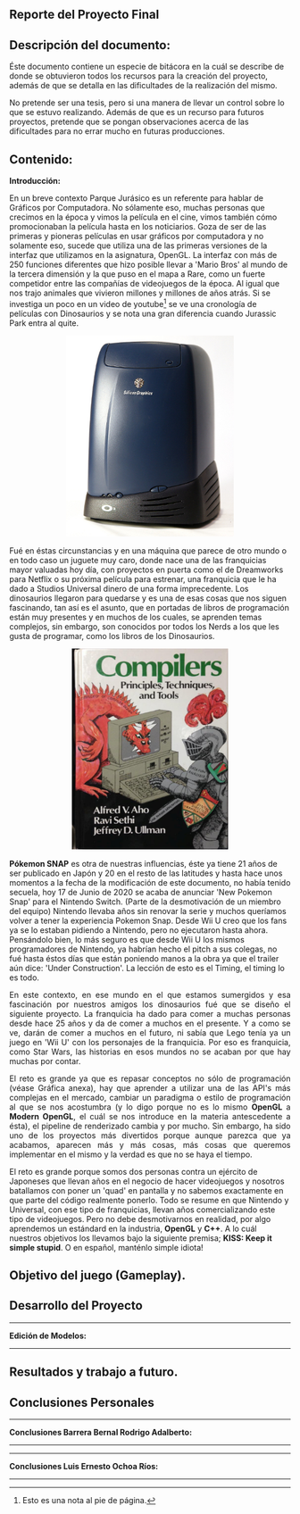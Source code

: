 Reporte del Proyecto Final 
-

Descripción del documento: 
-

Éste documento contiene un especie de bitácora en la cuál se describe de donde se obtuvieron todos los recursos para la creación del proyecto, además de que se detalla en las dificultades de la realización del mismo.

No pretende ser una tesis, pero si una manera de llevar un control sobre lo que se estuvo realizando. Además de que es un recurso para futuros proyectos, pretende que se pongan observaciones acerca de las dificultades para no errar mucho en futuras producciones.


Contenido: 
-

**Introducción:**

En un breve contexto Parque Jurásico es un referente para hablar de Gráficos por Computadora. No sólamente eso, muchas personas que crecimos en la época y vimos la película en el cine, vimos también cómo promocionaban la película hasta en los noticiarios. Goza de ser de las primeras y pioneras películas en usar gráficos por computadora y no solamente eso, sucede que utiliza una de las primeras versiones de la interfaz que utilizamos en la asignatura, OpenGL. La interfaz con más de 250 funciones diferentes que hizo posible llevar a 'Mario Bros' al mundo de la tercera dimensión y la que puso en el mapa a Rare, como un fuerte competidor entre las compañías de videojuegos de la época. Al igual que nos trajo animales que vivieron millones y millones de años atrás. Si se investiga un poco en un video de youtube[^1] se ve una cronología de películas con Dinosaurios y se nota una gran diferencia cuando Jurassic Park entra al quite. 

[^1]: Esto es una nota al pie de página.


<p align="center">
    <img src="Images/SGI2.jpg" alt="SGI" width="300" height="360" />
</p>


Fué en éstas circunstancias y en una máquina que parece de otro mundo o en todo caso un juguete muy caro, donde nace una de las franquicias mayor valuadas hoy día, con proyectos en puerta como el de Dreamworks para Netflix o su próxima película para estrenar, una franquicia que le ha dado a Studios Universal dinero de una forma imprecedente. Los dinosaurios llegaron para quedarse y es una de esas cosas que nos siguen fascinando, tan así es el asunto, que en portadas de libros de programación están muy presentes y en muchos de los cuales, se aprenden temas complejos, sin embargo, son conocidos por todos los Nerds a los que les gusta de programar, como los libros de los Dinosaurios.

<p align="center">
    <img src="Images/Compiladores.png" alt="Compilers Ullman" width="280" height="360" />
</p>
 
 **Pókemon SNAP** es otra de nuestras influencias, éste ya tiene 21 años de ser publicado en Japón y 20 en el resto de las latitudes y hasta hace unos momentos a la fecha de la modificación de este documento, no había tenido secuela, hoy 17 de Junio de 2020 se acaba de anunciar 'New Pokemon Snap' para el Nintendo Switch. (Parte de la desmotivación de un miembro del equipo) Nintendo llevaba años sin renovar la serie y muchos queríamos volver a tener la experiencia Pokemon Snap. Desde Wii U creo que los fans ya se lo estaban pidiendo a Nintendo, pero no ejecutaron hasta ahora. Pensándolo bien, lo más seguro es que desde Wii U los mismos programadores de Nintendo, ya habrían hecho el pitch a sus colegas, no fué hasta éstos días que están poniendo manos a la obra ya que el trailer aún dice: 'Under Construction'. La lección de esto es el Timing, el timing lo es todo.
 
<p style='text-align: justify'> 
En este contexto, en ese mundo en el que estamos sumergidos y esa fascinación por nuestros amigos los dinosaurios fué que se diseño el siguiente proyecto. La franquicia ha dado para comer a muchas personas desde hace 25 años y da de comer a muchos en el presente. Y a como se ve, darán de comer a muchos en el futuro, ni sabía que Lego tenía ya un juego en 'Wii U' con los personajes de la franquicia. Por eso es franquicia, como Star Wars, las historias en esos mundos no se acaban por que hay muchas por contar.
</p>

<p style='text-align: justify'>
El reto es grande ya que es repasar conceptos no sólo de programación (véase Gráfica anexa), hay que aprender a utilizar una de las API's más complejas en el mercado, cambiar un paradigma o estilo de  programación al que se nos acostumbra (y lo digo porque no es lo mismo <b>OpenGL</b> a <b>Modern OpenGL</b>, el cuál se nos introduce en la materia antescedente a ésta), el pipeline de renderizado cambia y por mucho. Sin embargo, ha sido uno de los proyectos más divertidos porque aunque parezca que ya acabamos, aparecen más y más cosas, más cosas que queremos implementar en el mismo y la verdad es que no se haya el tiempo. 
</p>


El reto es grande porque somos dos personas contra un ejército de Japoneses que llevan años en el negocio de hacer videojuegos y nosotros batallamos con poner un 'quad' en pantalla y no sabemos exactamente en que parte del código realmente ponerlo. Todo se resume en que Nintendo y Universal, con ese tipo de franquicias, llevan años comercializando este tipo de videojuegos. Pero no debe desmotivarnos en realidad, por algo aprendemos un estándard en la industria, **OpenGL** y **C++**. A lo cuál nuestros objetivos los llevamos bajo la siguiente premisa; **KISS: Keep it simple stupid**. O en español, manténlo simple idiota!


Objetivo del juego (Gameplay).
-


Desarrollo del Proyecto
-
****

**Edición de Modelos:**

****

Resultados y trabajo a futuro.
-




Conclusiones Personales
-
****

**Conclusiones Barrera Bernal Rodrigo Adalberto:**

****



****

**Conclusiones Luis Ernesto Ochoa Ríos:**

****
